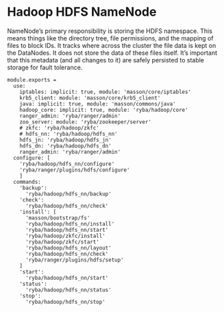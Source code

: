 
# Hadoop HDFS NameNode

NameNode’s primary responsibility is storing the HDFS namespace. This means things
like the directory tree, file permissions, and the mapping of files to block
IDs. It tracks where across the cluster the file data is kept on the DataNodes. It
does not store the data of these files itself. It’s important that this metadata
(and all changes to it) are safely persisted to stable storage for fault tolerance.

    module.exports =
      use:
        iptables: implicit: true, module: 'masson/core/iptables'
        krb5_client: module: 'masson/core/krb5_client'
        java: implicit: true, module: 'masson/commons/java'
        hadoop_core: implicit: true, module: 'ryba/hadoop/core'
        ranger_admin: 'ryba/ranger/admin'
        zoo_server: module: 'ryba/zookeeper/server'
        # zkfc: 'ryba/hadoop/zkfc'
        # hdfs_nn: 'ryba/hadoop/hdfs_nn'
        hdfs_jn: 'ryba/hadoop/hdfs_jn'
        hdfs_dn: 'ryba/hadoop/hdfs_dn'
        ranger_admin: 'ryba/ranger/admin'
      configure: [
        'ryba/hadoop/hdfs_nn/configure'
        'ryba/ranger/plugins/hdfs/configure'
        ]
      commands:
        'backup':
          'ryba/hadoop/hdfs_nn/backup'
        'check':
          'ryba/hadoop/hdfs_nn/check'
        'install': [
          'masson/bootstrap/fs'
          'ryba/hadoop/hdfs_nn/install'
          'ryba/hadoop/hdfs_nn/start'
          'ryba/hadoop/zkfc/install'
          'ryba/hadoop/zkfc/start'
          'ryba/hadoop/hdfs_nn/layout'
          'ryba/hadoop/hdfs_nn/check'
          'ryba/ranger/plugins/hdfs/setup'
        ]
        'start':
          'ryba/hadoop/hdfs_nn/start'
        'status':
          'ryba/hadoop/hdfs_nn/status'
        'stop':
          'ryba/hadoop/hdfs_nn/stop'

[keys]: https://github.com/apache/hadoop-common/blob/trunk/hadoop-hdfs-project/hadoop-hdfs/src/main/java/org/apache/hadoop/hdfs/DFSConfigKeys.java
